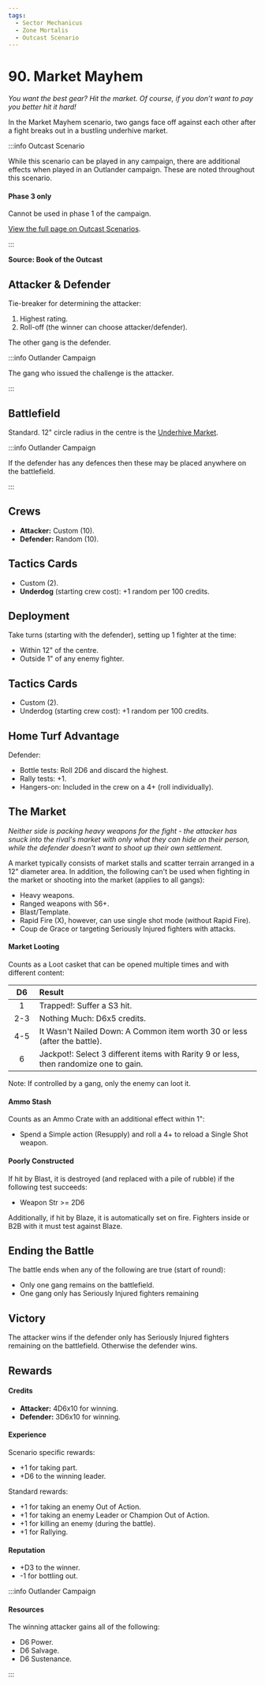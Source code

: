```yaml
---
tags:
  - Sector Mechanicus
  - Zone Mortalis
  - Outcast Scenario
---
```


# 90. Market Mayhem

_You want the best gear? Hit the market. Of course, if you don’t want to pay you better hit it hard!_

In the Market Mayhem scenario, two gangs face off against each other after a fight breaks out in a bustling underhive market.

:::info Outcast Scenario

While this scenario can be played in any campaign, there are additional effects when played in an Outlander campaign. These are noted throughout this scenario.

#### Phase 3 only

Cannot be used in phase 1 of the campaign.

[View the full page on Outcast Scenarios](/docs/scenarios/outcast-scenarios).

:::

**Source: Book of the Outcast**

## Attacker & Defender

Tie-breaker for determining the attacker:

1. Highest rating.
2. Roll-off (the winner can choose attacker/defender).

The other gang is the defender.

:::info Outlander Campaign

The gang who issued the challenge is the attacker.

:::

## Battlefield

Standard. 12" circle radius in the centre is the [Underhive Market](/docs/battlefield-setup/special-terrian-features/special-terrain#underhive-market).

:::info Outlander Campaign

If the defender has any defences then these may be placed anywhere on the battlefield.

:::

## Crews

- **Attacker:** Custom (10).
- **Defender:** Random (10).

## Tactics Cards

- Custom (2).
- **Underdog** (starting crew cost): +1 random per 100 credits.

## Deployment

Take turns (starting with the defender),
setting up 1 fighter at the time:

- Within 12" of the centre.
- Outside 1" of any enemy fighter.

## Tactics Cards

- Custom (2).
- Underdog (starting crew cost): +1 random per 100 credits.

## Home Turf Advantage

Defender:

- Bottle tests: Roll 2D6 and discard the highest.
- Rally tests: +1.
- Hangers-on: Included in the crew on a 4+ (roll individually).

## The Market

_Neither side is packing heavy weapons for the fight - the attacker has snuck into the rival's market with only what they can hide on their person, while the defender doesn't want to shoot up their own settlement._

A market typically consists of market stalls and scatter terrain arranged in a 12" diameter area. In addition, the following can't be used when fighting in the market or shooting into the market (applies to all gangs):

- Heavy weapons.
- Ranged weapons with S6+.
- Blast/Template.
- Rapid Fire (X), however, can use single shot mode (without Rapid Fire).
- Coup de Grace or targeting Seriously Injured fighters with attacks.

#### Market Looting

Counts as a Loot casket that can be opened multiple times and with different content:

| &nbsp;&nbsp;D6&nbsp;&nbsp; | Result                                                                                |
| :------------------------: | :------------------------------------------------------------------------------------ |
|             1              | Trapped!: Suffer a S3 hit.                                                            |
|            2-3             | Nothing Much: D6x5 credits.                                                           |
|            4-5             | It Wasn't Nailed Down: A Common item worth 30 or less (after the battle).             |
|             6              | Jackpot!: Select 3 different items with Rarity 9 or less, then randomize one to gain. |

Note: If controlled by a gang, only the enemy can loot it.

#### Ammo Stash

Counts as an Ammo Crate with an additional effect within 1":

- Spend a Simple action (Resupply) and roll a 4+ to reload a Single Shot weapon.

#### Poorly Constructed

If hit by Blast, it is destroyed (and replaced with a pile of rubble) if the following test succeeds:

- Weapon Str >= 2D6

Additionally, if hit by Blaze, it is automatically set on fire. Fighters inside or B2B with it must test against Blaze.

## Ending the Battle

The battle ends when any of the following are true (start of round):

- Only one gang remains on the battlefield.
- One gang only has Seriously Injured fighters remaining

## Victory

The attacker wins if the defender only has Seriously Injured fighters remaining on the battlefield.
Otherwise the defender wins.

## Rewards

#### Credits

- **Attacker:** 4D6x10 for winning.
- **Defender:** 3D6x10 for winning.

#### Experience

Scenario specific rewards:

- +1 for taking part.
- +D6 to the winning leader.

Standard rewards:

- +1 for taking an enemy Out of Action.
- +1 for taking an enemy Leader or Champion Out of Action.
- +1 for killing an enemy (during the battle).
- +1 for Rallying.

#### Reputation

- +D3 to the winner.
- -1 for bottling out.

:::info Outlander Campaign

#### Resources

The winning attacker gains all of the following:

- D6 Power.
- D6 Salvage.
- D6 Sustenance.

:::
